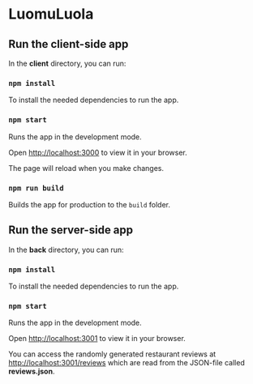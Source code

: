 # LuomuLuola

## Run the client-side app

In the **client** directory, you can run:

### `npm install`

To install the needed dependencies to run the app.

### `npm start`

Runs the app in the development mode.

Open [http://localhost:3000](http://localhost:3000) to view it in your browser.

The page will reload when you make changes.

### `npm run build`

Builds the app for production to the `build` folder.

## Run the server-side app

In the **back** directory, you can run:

### `npm install`

To install the needed dependencies to run the app.

### `npm start`

Runs the app in the development mode.

Open [http://localhost:3001](http://localhost:3001) to view it in your browser.

You can access the randomly generated restaurant reviews at [http://localhost:3001/reviews](http://localhost:3001/reviews) which are read from the JSON-file called **reviews.json**.
